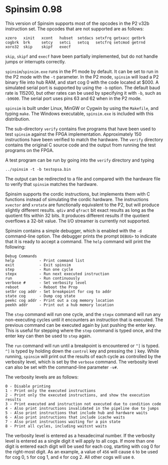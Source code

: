 # Spinsim 0.98

This version of Spinsim supports most of the opcodes in the P2 v32b instruction
set.  The opcodes that are not supported are as follows:

    xzero   xinit   xcont   hubset  setdacs setxfrq getxacc getbrk
    cogbrk  brk     setcy   setci   setcq   setcfrq setcmod getrnd
    xoro32  skip    skipf   execf 

`skip`, `skipf` and `execf` have been partially implemented, but do not handle jumps
or interrupts correctly.

`spinsim`/`spinsim.exe` runs in the P1 mode by default.  It can be set to run in the P2 mode
with the `-t` parameter.  In the P2 mode, `spinsim` will load a P2 binary file into
hub RAM, and start cog 0 with the code located at $000.  A simulated serial
port is supported by using the `-b` option.  The default baud rate is 115200, but
other rates can be used by specifying it with `-b`, such as `-b9600`.  The serial
port uses pins 63 and 62 when in the P2 mode.

`spinsim` is built under Linux, MinGW or Cygwin by using the `Makefile`, and typing
`make`.  The Windows executable, `spinsim.exe` is included with this distribution.

The sub-directory `verify` contains five programs that have been used to test
`spinsim` against the FPGA implementation.  Approximately 150 instructions have
been verified to match the hardware.  The `verify` directory contains the
original C source code and the output from running the test programs on the
FPGA.

A test program can be run by going into the `verify` directory and typing

    ../spinsim -t -b testopsa.bin

The output can be redirected to a file and compared with the hardware file
to verify that `spinsim` matches the hardware.

Spinsim supports the cordic instructions, but implements them with C functions
instead of simulating the cordic hardware.  The instructions `xvector` and
`xrotate` are functionally equivalent to the P2, but will produce slightly
different results.  `qdiv` and `qfract` bit exact results as long as the quotient
fits within 32 bits.  It produces different results if the quotient overflows
a 32-bit value.  The I/O streamer is currently not supported.

Spinsim contains a simple debugger, which is enabled with the `-d` command-line
option.  The debugger prints the prompt `DEBUG>` to indicate that it is ready
to accept a command.  The `help` command will print the following:

    Debug Commands
    help           - Print command list
    exit           - Exit spinsim
    step           - Run one cycle
    stepx          - Run next executed instruction
    run            - Run continuously
    verbose #      - Set verbosity level
    reboot         - Reboot the Prop
    setbr cog addr - Set breakpoint for cog to addr
    state cog      - Dump cog state
    peekc cog addr - Print out a cog memory location
    peekh addr     - Print out a hub memory location

The `step` command will run one cycle, and the `stepx` command will run any
non-executing cycles until it encounters an instruction that is executed.
The previous command can be executed again by just pushing the enter key.
This is useful for stepping where the `step` command is typed once, and
the enter key can then be used to `step` again.

The `run` command will run until a breakpoint is encountered or `^]` is typed.
`^]` is typed by holding down the `control` key and pressing the `]` key.
While running, `spinsim` will print out the results of each cycle as
controlled by the verbosity level, which is set by the `verbose` command.
The verbosity level can also be set with the command-line parameter `-v#`.

The verbosity levels are as follows:

    0 - Disable printing
    1 - Print only the executed instructions
    2 - Print only the executed instructions, and show the execution results
    3 - Print executed and instruction not executed due to condition code
    4 - Also print instructions invalidated in the pipeline due to jumps
    5 - Also print instructions that include hub and hardware waits
    6 - Also print instructions that include icache waits
    7 - Also print instructions waiting for a pin state
    8 - Print all cycles, including waitcnt waits

The verbosity level is entered as a hexadecimal number.  If the verbosity level
is entered as a single digit it will apply to all cogs.  If more than one digit
is entered each digit will be used for each cog, starting with cog 0 for the
right-most digit.  As an example, a value of `456` will cause `6` to be used for
cog 0, `5` for cog 1, and `4` for cog 2.  All other cogs will use `0`.
